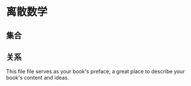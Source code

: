 # 离散数学

## 集合

## 关系



This file file serves as your book's preface, a great place to describe your book's content and ideas.
